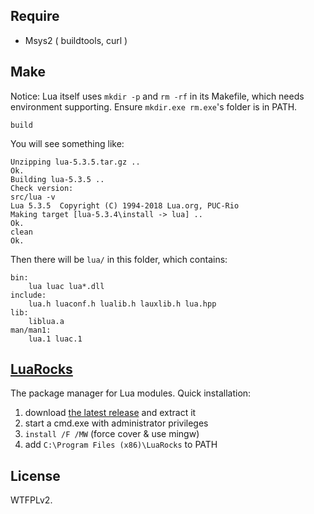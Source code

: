 ## Require

- Msys2 ( buildtools, curl )

## Make

Notice: Lua itself uses `mkdir -p` and `rm -rf` in its Makefile, which needs environment supporting.
Ensure `mkdir.exe rm.exe`'s folder is in PATH.

```
build
```

You will see something like:

```
Unzipping lua-5.3.5.tar.gz ..
Ok.
Building lua-5.3.5 ..
Check version:
src/lua -v
Lua 5.3.5  Copyright (C) 1994-2018 Lua.org, PUC-Rio
Making target [lua-5.3.4\install -> lua] ..
Ok.
clean
Ok.
```

Then there will be `lua/` in this folder, which contains:

```
bin:
    lua luac lua*.dll
include:
    lua.h luaconf.h lualib.h lauxlib.h lua.hpp 
lib:
    liblua.a 
man/man1:
    lua.1 luac.1 
```

## [LuaRocks](https://luarocks.org)

The package manager for Lua modules. Quick installation:

1. download [the latest release][1] and extract it
2. start a cmd.exe with administrator privileges
3. `install /F /MW` (force cover & use mingw)
4. add `C:\Program Files (x86)\LuaRocks` to PATH

## License

WTFPLv2.

[1]: https://luarocks.github.io/luarocks/releases
